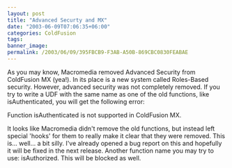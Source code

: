 ```yaml
---
layout: post
title: "Advanced Securty and MX"
date: "2003-06-09T07:06:35+06:00"
categories: ColdFusion 
tags: 
banner_image: 
permalink: /2003/06/09/395FBCB9-F3AB-A50B-869CBC0830FEABAE
---
```


As you may know, Macromedia removed Advanced Security from ColdFusion MX (yea!). In its place is a new system called Roles-Based security. However, advanced security was not completely removed. If you try to write a UDF with the same name as one of the old functions, like isAuthenticated, you will get the following error:

Function isAuthenticated is not supported in ColdFusion MX.  

It looks like Macromedia didn't remove the old functions, but instead left special 'hooks' for them to really make it clear that they were removed. This is... well... a bit silly. I've already opened a bug report on this and hopefully it will be fixed in the next release. Another function name you may try to use: isAuthorized. This will be blocked as well.